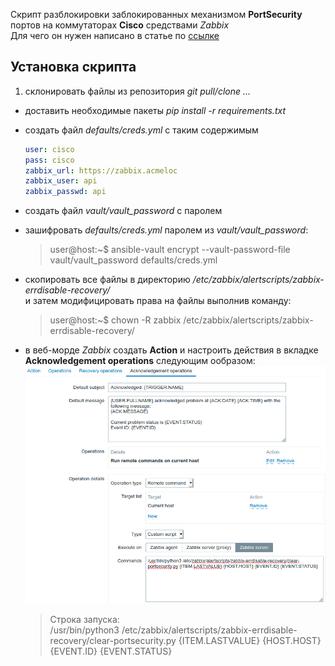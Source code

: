 Скрипт разблокировки заблокированных механизмом **PortSecurity** портов на коммутаторах **Cisco** средствами _Zabbix_  
Для чего он нужен написано в статье по [ссылке](https://habr.com/en/post/491774/)

## Установка скрипта

1. склонировать файлы из репозитория *git pull/clone ...*
* доставить необходимые пакеты *pip install -r requirements.txt*
* создать файл *defaults/creds.yml* с таким содержимым

    ```yml
    user: cisco
    pass: cisco
    zabbix_url: https://zabbix.acmeloc
    zabbix_user: api
    zabbix_passwd: api
    ```
* создать файл *vault/vault_password* с паролем
* зашифровать *defaults/creds.yml* паролем из *vault/vault_password*:     
    > user@host:~$ ansible-vault encrypt --vault-password-file vault/vault_password defaults/creds.yml
* скопировать все файлы в директорию */etc/zabbix/alertscripts/zabbix-errdisable-recovery/*  
    и затем модифицировать права на файлы выполнив команду:
    > user@host:~$ chown -R zabbix /etc/zabbix/alertscripts/zabbix-errdisable-recovery/
* в веб-морде *Zabbix* создать **Action** и настроить действия в вкладке **Acknowledgement operations** следующим ообразом:
![](../pics/errdisable-recovery-zabbix-ack.png)
    > Строка запуска:   
        /usr/bin/python3 /etc/zabbix/alertscripts/zabbix-errdisable-recovery/clear-portsecurity.py {ITEM.LASTVALUE} {HOST.HOST} {EVENT.ID} {EVENT.STATUS}
